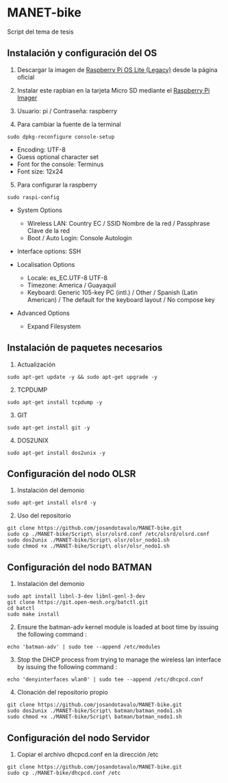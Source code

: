# MANET-bike
Script del tema de tesis

## Instalación y configuración del OS
1. Descargar la imagen de [Raspberry Pi OS Lite (Legacy)](https://www.raspberrypi.com/software/operating-systems/) desde la página oficial

2. Instalar este rapbian en la tarjeta Micro SD mediante el [Raspberry Pi Imager](https://www.raspberrypi.com/software/)

3. Usuario: pi / Contraseña: raspberry

4. Para cambiar la fuente de la terminal
```
sudo dpkg-reconfigure console-setup
```
- Encoding: UTF-8
- Guess optional character set
- Font for the console: Terminus
- Font size: 12x24

5. Para configurar la raspberry
```
sudo raspi-config
```

- System Options
  - Wireless LAN: Country EC / SSID Nombre de la red / Passphrase Clave de la red
  - Boot / Auto Login: Console Autologin
  
- Interface options: SSH

- Localisation Options
  - Locale: es_EC.UTF-8 UTF-8
  - Timezone: America / Guayaquil
  - Keyboard: Generic 105-key PC (intl.) / Other / Spanish (Latin American) / The default for the keyboard layout / No compose key

- Advanced Options
  - Expand Filesystem

## Instalación de paquetes necesarios
1. Actualización
```
sudo apt-get update -y && sudo apt-get upgrade -y
```

2. TCPDUMP
```
sudo apt-get install tcpdump -y
```

3. GIT
```
sudo apt-get install git -y
```

4. DOS2UNIX
```
sudo apt-get install dos2unix -y
```

## Configuración del nodo OLSR
1. Instalación del demonio
```
sudo apt-get install olsrd -y
```

2. Uso del repositorio
```
git clone https://github.com/josandotavalo/MANET-bike.git
sudo cp ./MANET-bike/Script\ olsr/olsrd.conf /etc/olsrd/olsrd.conf
sudo dos2unix ./MANET-bike/Script\ olsr/olsr_nodo1.sh
sudo chmod +x ./MANET-bike/Script\ olsr/olsr_nodo1.sh
```

## Configuración del nodo BATMAN
1. Instalación del demonio
```
sudo apt install libnl-3-dev libnl-genl-3-dev
git clone https://git.open-mesh.org/batctl.git
cd batctl
sudo make install
```

2. Ensure the batman-adv kernel module is loaded at boot time by issuing the following command :
```
echo 'batman-adv' | sudo tee --append /etc/modules
```

3. Stop the DHCP process from trying to manage the wireless lan interface by issuing the following command :
```
echo 'denyinterfaces wlan0' | sudo tee --append /etc/dhcpcd.conf
```

4. Clonación del repositorio propio
```
git clone https://github.com/josandotavalo/MANET-bike.git
sudo dos2unix ./MANET-bike/Script\ batman/batman_nodo1.sh
sudo chmod +x ./MANET-bike/Script\ batman/batman_nodo1.sh
```
## Configuración del nodo Servidor
1. Copiar el archivo dhcpcd.conf en la dirección /etc
```
git clone https://github.com/josandotavalo/MANET-bike.git
sudo cp ./MANET-bike/dhcpcd.conf /etc
```
